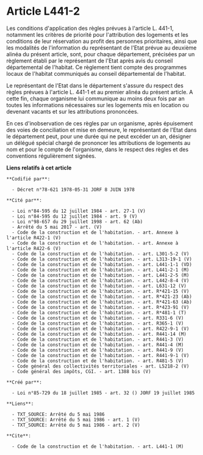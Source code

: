 # Article L441-2

Les conditions d'application des règles prévues à l'article L. 441-1, notamment les critères de priorité pour l'attribution
des logements et les conditions de leur réservation au profit des personnes prioritaires, ainsi que les modalités de
l'information du représentant de l'Etat prévue au deuxième alinéa du présent article, sont, pour chaque département,
précisées par un règlement établi par le représentant de l'Etat après avis du conseil départemental de l'habitat. Ce
règlement tient compte des programmes locaux de l'habitat communiqués au conseil départemental de l'habitat.

Le représentant de l'Etat dans le département s'assure du respect des règles prévues à l'article L. 441-1 et au premier
alinéa du présent article. A cette fin, chaque organisme lui communique au moins deux fois par an toutes les informations
nécessaires sur les logements mis en location ou devenant vacants et sur les attributions prononcées.

En ces d'inobservation de ces règles par un organisme, après épuisement des voies de conciliation et mise en demeure, le
représentant de l'Etat dans le département peut, pour une durée qui ne peut excéder un an, désigner un délégué spécial chargé
de prononcer les attributions de logements au nom et pour le compte de l'organisme, dans le respect des règles et des
conventions régulièrement signées.

**Liens relatifs à cet article**

	**Codifié par**:

	  - Décret n°78-621 1978-05-31 JORF 8 JUIN 1978

	**Cité par**:

	  - Loi n°84-595 du 12 juillet 1984 - art. 27-1 (V)
	  - Loi n°84-595 du 12 juillet 1984 - art. 9 (V)
	  - Loi n°98-657 du 29 juillet 1998 - art. 62 (Ab)
	  - Arrêté du 5 mai 2017 - art. (V)
	  - Code de la construction et de l'habitation. - art. Annexe à l'article R422-1 (V)
	  - Code de la construction et de l'habitation. - art. Annexe à l'article R422-6 (V)
	  - Code de la construction et de l'habitation. - art. L301-5-2 (V)
	  - Code de la construction et de l'habitation. - art. L313-19-1 (V)
	  - Code de la construction et de l'habitation. - art. L441-1-1 (VD)
	  - Code de la construction et de l'habitation. - art. L441-2-1 (M)
	  - Code de la construction et de l'habitation. - art. L441-2-5 (M)
	  - Code de la construction et de l'habitation. - art. L442-8-4 (V)
	  - Code de la construction et de l'habitation. - art. L631-12 (V)
	  - Code de la construction et de l'habitation. - art. R*421-15 (V)
	  - Code de la construction et de l'habitation. - art. R*421-23 (Ab)
	  - Code de la construction et de l'habitation. - art. R*421-63 (Ab)
	  - Code de la construction et de l'habitation. - art. R*423-91 (V)
	  - Code de la construction et de l'habitation. - art. R*481-1 (T)
	  - Code de la construction et de l'habitation. - art. R331-6 (V)
	  - Code de la construction et de l'habitation. - art. R365-1 (V)
	  - Code de la construction et de l'habitation. - art. R422-9-1 (V)
	  - Code de la construction et de l'habitation. - art. R441-14 (M)
	  - Code de la construction et de l'habitation. - art. R441-3 (V)
	  - Code de la construction et de l'habitation. - art. R441-4 (M)
	  - Code de la construction et de l'habitation. - art. R441-9 (V)
	  - Code de la construction et de l'habitation. - art. R441-9-1 (V)
	  - Code de la construction et de l'habitation. - art. R481-5 (V)
	  - Code général des collectivités territoriales - art. L5218-2 (V)
	  - Code général des impôts, CGI. - art. 1388 bis (V)

	**Créé par**:

	  - Loi n°85-729 du 18 juillet 1985 - art. 32 () JORF 19 juillet 1985

	**Liens**:

	  - TXT_SOURCE: Arrêté du 5 mai 1986
	  - TXT_SOURCE: Arrêté du 5 mai 1986 - art. 1 (V)
	  - TXT_SOURCE: Arrêté du 5 mai 1986 - art. 2 (V)

	**Cite**:

	  - Code de la construction et de l'habitation. - art. L441-1 (M)
